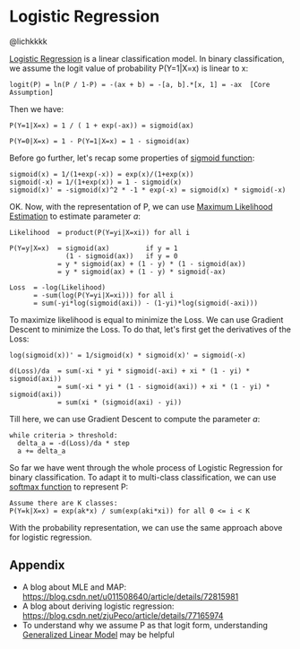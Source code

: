 # Logistic Regression
@lichkkkk

[Logistic Regression](https://en.wikipedia.org/wiki/Logistic_regression) is a
linear classification model. In binary classification, we assume the logit
value of probability P(Y=1|X=x) is linear to x:
```
logit(P) = ln(P / 1-P) = -(ax + b) = -[a, b].*[x, 1] = -ax  [Core Assumption]
```
Then we have:
```
P(Y=1|X=x) = 1 / ( 1 + exp(-ax)) = sigmoid(ax)

P(Y=0|X=x) = 1 - P(Y=1|X=x) = 1 - sigmoid(ax)
```
Before go further, let's recap some properties of [sigmoid function](https://en.wikipedia.org/wiki/Sigmoid_function):
```
sigmoid(x) = 1/(1+exp(-x)) = exp(x)/(1+exp(x))
sigmoid(-x) = 1/(1+exp(x)) = 1 - sigmoid(x)
sigmoid(x)' = -sigmoid(x)^2 * -1 * exp(-x) = sigmoid(x) * sigmoid(-x)
```
OK. Now, with the representation of P, we can use [Maximum
Likelihood Estimation](https://en.wikipedia.org/wiki/Maximum_likelihood_estimation) to estimate parameter *a*:
```
Likelihood  = product(P(Y=yi|X=xi)) for all i

P(Y=y|X=x)  = sigmoid(ax)         if y = 1
              (1 - sigmoid(ax))   if y = 0
            = y * sigmoid(ax) + (1 - y) * (1 - sigmoid(ax))
            = y * sigmoid(ax) + (1 - y) * sigmoid(-ax)

Loss  = -log(Likelihood)
      = -sum(log(P(Y=yi|X=xi))) for all i
      = sum(-yi*log(sigmoid(axi)) - (1-yi)*log(sigmoid(-axi)))
```
To maximize likelihood is equal to minimize the Loss. We can use Gradient Descent to minimize the Loss. To do that, let's first get the derivatives of the Loss:
```
log(sigmoid(x))' = 1/sigmoid(x) * sigmoid(x)' = sigmoid(-x)

d(Loss)/da  = sum(-xi * yi * sigmoid(-axi) + xi * (1 - yi) * sigmoid(axi))
            = sum(-xi * yi * (1 - sigmoid(axi)) + xi * (1 - yi) * sigmoid(axi))
            = sum(xi * (sigmoid(axi) - yi))
```
Till here, we can use Gradient Descent to compute the parameter *a*:
```
while criteria > threshold:
  delta_a = -d(Loss)/da * step
  a += delta_a
```
So far we have went through the whole process of Logistic Regression for binary classification. To adapt it to multi-class classification, we can use [softmax function](https://en.wikipedia.org/wiki/Softmax_function) to represent P:
```
Assume there are K classes:
P(Y=k|X=x) = exp(ak*x) / sum(exp(aki*xi)) for all 0 <= i < K
```
With the probability representation, we can use the same approach above for logistic regression.

## Appendix
- A blog about MLE and MAP: https://blog.csdn.net/u011508640/article/details/72815981
- A blog about deriving logistic regression: https://blog.csdn.net/zjuPeco/article/details/77165974
- To understand why we assume P as that logit form, understanding [Generalized Linear Model](https://en.wikipedia.org/wiki/Generalized_linear_model) may be helpful
